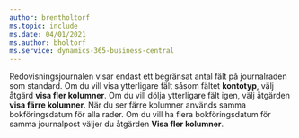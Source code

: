 ```yaml
---
author: brentholtorf
ms.topic: include
ms.date: 04/01/2021
ms.author: bholtorf
ms.service: dynamics-365-business-central
---
```

Redovisningsjournalen visar endast ett begränsat antal fält på journalraden som standard. Om du vill visa ytterligare fält såsom fältet **kontotyp**, välj åtgärd **visa fler kolumner**. Om du vill dölja ytterligare fält igen, välj åtgärden **visa färre kolumner**. När du ser färre kolumner används samma bokföringsdatum för alla rader. Om du vill ha flera bokföringsdatum för samma journalpost väljer du åtgärden **Visa fler kolumner**.
